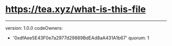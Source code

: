# https://tea.xyz/what-is-this-file
---
version: 1.0.0
codeOwners:
  - '0xdfAee5E43F0e7a2977d29889BdEAd8aA431A1b67'
quorum: 1
